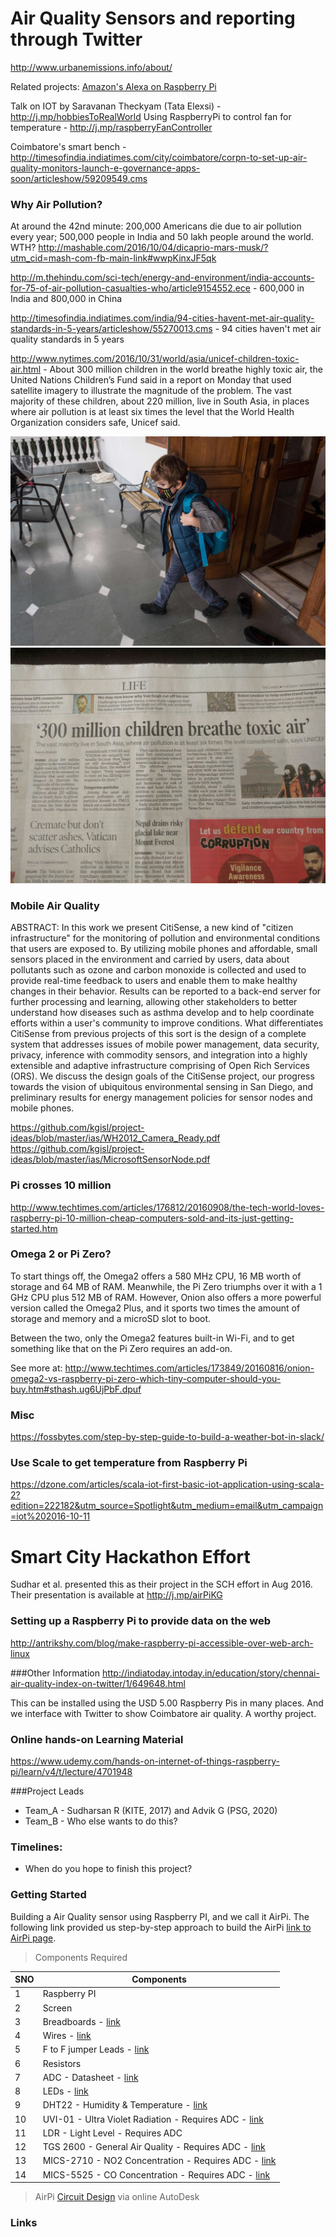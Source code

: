# Air Quality Sensors and reporting through Twitter

http://www.urbanemissions.info/about/

Related projects: [Amazon's Alexa on Raspberry Pi] 

Talk on IOT by Saravanan Theckyam (Tata Elexsi) -http://j.mp/hobbiesToRealWorld
Using RaspberryPi to control fan for temperature - http://j.mp/raspberryFanController

Coimbatore's smart bench - http://timesofindia.indiatimes.com/city/coimbatore/corpn-to-set-up-air-quality-monitors-launch-e-governance-apps-soon/articleshow/59209549.cms



### Why Air Pollution? 

At around the 42nd minute: 200,000 Americans die due to air pollution every year; 500,000 people in India and 50 lakh people around the world. WTH? http://mashable.com/2016/10/04/dicaprio-mars-musk/?utm_cid=mash-com-fb-main-link#wwpKinxJF5qk

http://m.thehindu.com/sci-tech/energy-and-environment/india-accounts-for-75-of-air-pollution-casualties-who/article9154552.ece - 600,000 in India and 800,000 in China 

http://timesofindia.indiatimes.com/india/94-cities-havent-met-air-quality-standards-in-5-years/articleshow/55270013.cms - 94 cities haven't met air quality standards in 5 years

http://www.nytimes.com/2016/10/31/world/asia/unicef-children-toxic-air.html - About 300 million children in the world breathe highly toxic air, the United Nations Children’s Fund said in a report on Monday that used satellite imagery to illustrate the magnitude of the problem. The vast majority of these children, about 220 million, live in South Asia, in places where air pollution is at least six times the level that the World Health Organization considers safe, Unicef said.

![childMask](/doc/childMaskDelhi.jpg)
![300million](/doc/300millionChildren.jpeg)


### Mobile Air Quality 
ABSTRACT: In this work we present CitiSense, a new kind of "citizen infrastructure" for the monitoring of pollution and environmental conditions that users are exposed to. By utilizing mobile phones and affordable, small sensors placed in the environment and carried by users, data about pollutants such as ozone and carbon monoxide is collected and used to provide real-time feedback to users and enable them to make healthy changes in their behavior. Results can be reported to a back-end server for further processing and learning, allowing other stakeholders to better understand how diseases such as asthma develop and to help coordinate efforts within a user's community to improve conditions. What differentiates CitiSense from previous projects of this sort is the design of a complete system that addresses issues of mobile power management, data security, privacy, inference with commodity sensors, and integration into a highly extensible and adaptive infrastructure comprising of Open Rich Services (ORS). We discuss the design goals of the CitiSense project, our progress towards the vision of ubiquitous environmental sensing in San Diego, and preliminary results for energy management policies for sensor nodes and mobile phones.

https://github.com/kgisl/project-ideas/blob/master/ias/WH2012_Camera_Ready.pdf
https://github.com/kgisl/project-ideas/blob/master/ias/MicrosoftSensorNode.pdf



### Pi crosses 10 million 
http://www.techtimes.com/articles/176812/20160908/the-tech-world-loves-raspberry-pi-10-million-cheap-computers-sold-and-its-just-getting-started.htm

### Omega 2 or Pi Zero? 

To start things off, the Omega2 offers a 580 MHz CPU, 16 MB worth of storage and 64 MB of RAM. Meanwhile, the Pi Zero triumphs over it with a 1 GHz CPU plus 512 MB of RAM.
However, Onion also offers a more powerful version called the Omega2 Plus, and it sports two times the amount of storage and memory and a microSD slot to boot.

Between the two, only the Omega2 features built-in Wi-Fi, and to get something like that on the Pi Zero requires an add-on.

See more at: http://www.techtimes.com/articles/173849/20160816/onion-omega2-vs-raspberry-pi-zero-which-tiny-computer-should-you-buy.htm#sthash.ug6UjPbF.dpuf

### Misc 
https://fossbytes.com/step-by-step-guide-to-build-a-weather-bot-in-slack/

### Use Scale to get temperature from Raspberry Pi
https://dzone.com/articles/scala-iot-first-basic-iot-application-using-scala-2?edition=222182&utm_source=Spotlight&utm_medium=email&utm_campaign=iot%202016-10-11

# Smart City Hackathon Effort
Sudhar et al. presented this as their project in the SCH effort in Aug 2016. 
Their presentation is available at http://j.mp/airPiKG


### Setting up a Raspberry Pi to provide data on the web 
http://antrikshy.com/blog/make-raspberry-pi-accessible-over-web-arch-linux

###Other Information
http://indiatoday.intoday.in/education/story/chennai-air-quality-index-on-twitter/1/649648.html

This can be installed using the USD 5.00 Raspberry Pis in many places. 
And we interface with Twitter to show Coimbatore air quality. 
A worthy project. 

### Online hands-on Learning Material 
https://www.udemy.com/hands-on-internet-of-things-raspberry-pi/learn/v4/t/lecture/4701948


###Project Leads 
 - Team_A - Sudharsan R (KITE, 2017) and Advik G (PSG, 2020)
 - Team_B - Who else wants to do this? 

### Timelines: 
- When do you hope to finish this project? 

### Getting Started
Building a Air Quality sensor using Raspberry PI, and we call it AirPi. The following link provided us step-by-step approach to build the AirPi [link to AirPi page](http://airpi.es/participate.php).

> Components Required

|      SNO      |  Components   |
| ------------- | ------------- |
|       1       | Raspberry PI      |
|       2       | Screen     |
|       3       | Breadboards - [link](http://oomlout.co.uk/products/breadboard-400-point) |
|       4       | Wires - [link](http://oomlout.co.uk/products/jumper-wires-70-piece) |
|       5       | F to F jumper Leads - [link](http://oomlout.co.uk/products/premium-female-to-female-jumper-wires-x30) |
|       6       | Resistors  |
|       7       | ADC - Datasheet - [link](http://ww1.microchip.com/downloads/en/DeviceDoc/21295d.pdf) |
|       8       | LEDs - [link](http://www.oomlout.co.uk/extra-pieces-leds-c-70_72.html) |
|       9       | DHT22 - Humidity & Temperature - [link](https://proto-pic.co.uk/humidity-and-temperature-sensor-dht22/) |
|      10       | UVI-01 - Ultra Violet Radiation - Requires ADC - [link](http://www.ebay.co.uk/itm/180846474255) |
|      11       | LDR - Light Level - Requires ADC |
|      12       | TGS 2600 - General Air Quality - Requires ADC - [link](http://uk.rs-online.com/web/p/gas-detection/5389960/) |
|      13       | MICS-2710 - NO2 Concentration - Requires ADC - [link](https://www.cdiweb.com/ProductDetail/MICS2710-SGX-Sensortech-Limited-formerly-e2v/333415/) |
|      14       | MICS-5525 - CO Concentration - Requires ADC - [link](https://www.cdiweb.com/ProductDetail/MICS5525-SGX-Sensortech-Limited-formerly-e2v/363013/) |

> AirPi [Circuit Design](https://123d.circuits.io/circuits/18876) via online AutoDesk 

### Links
[Amazon's Alexa on Raspberry Pi]: https://github.com/kgisl/project-ideas/blob/master/alexRaspberryPi.md

